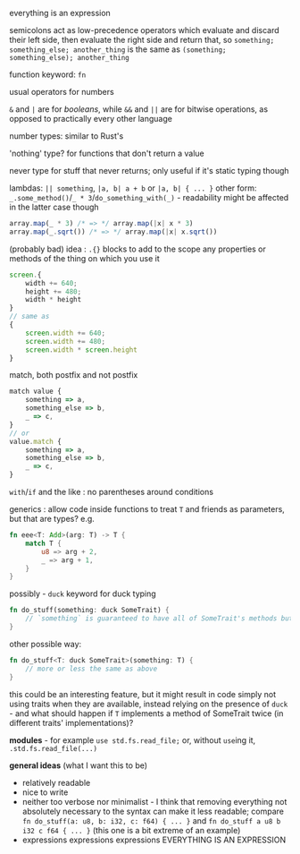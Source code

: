 everything is an expression

semicolons act as low-precedence operators which evaluate and discard their left side, then evaluate the right side and return that, so `something; something_else; another_thing` is the same as `(something; something_else); another_thing`

function keyword: `fn`

usual operators for numbers

`&` and `|` are for _booleans_, while `&&` and `||` are for bitwise operations, as opposed to practically every other language

number types: similar to Rust's

'nothing' type? for functions that don't return a value

never type for stuff that never returns; only useful if it's static typing though

lambdas: `|| something`, `|a, b| a + b` or `|a, b| { ... }`
other form: `_.some_method()`/`_ * 3`/`do_something_with(_)` - readability might be affected in the latter case though
```js
array.map(_ * 3) /* => */ array.map(|x| x * 3)
array.map(_.sqrt()) /* => */ array.map(|x| x.sqrt())
```

(probably bad) idea : `.{}` blocks to add to the scope any properties or methods of the thing on which you use it
```js
screen.{
    width += 640;
    height += 480;
    width * height
}
// same as
{
    screen.width += 640;
    screen.width += 480;
    screen.width * screen.height
}
```

match, both postfix and not postfix
```js
match value {
    something => a,
    something_else => b,
    _ => c,
}
// or
value.match {
    something => a,
    something_else => b,
    _ => c,
}
```

`with`/`if` and the like : no parentheses around conditions

generics : allow code inside functions to treat `T` and friends as parameters, but that are types? e.g.
```rs
fn eee<T: Add>(arg: T) -> T {
    match T {
        u8 => arg + 2,
        _ => arg + 1,
    }
}
```

possibly - `duck` keyword for duck typing
```rs
fn do_stuff(something: duck SomeTrait) {
    // `something` is guaranteed to have all of SomeTrait's methods but not forcedly by implementing SomeTrait
}
```
other possible way:
```rs
fn do_stuff<T: duck SomeTrait>(something: T) {
    // more or less the same as above
}
```
this could be an interesting feature, but it might result in code simply not using traits when they are available, instead relying on the presence of `duck` - and what should happen if `T` implements a method of SomeTrait twice (in different traits' implementations)?

**modules** - for example `use std.fs.read_file;` or, without `use`ing it, `.std.fs.read_file(...)`

**general ideas**
(what I want this to be)
* relatively readable
* nice to write
* neither too verbose nor minimalist - I think that removing everything not absolutely necessary to the syntax can make it less readable; compare `fn do_stuff(a: u8, b: i32, c: f64) { ... }` and `fn do_stuff a u8 b i32 c f64 { ... }` (this one is a bit extreme of an example)
* expressions expressions expressions EVERYTHING IS AN EXPRESSION